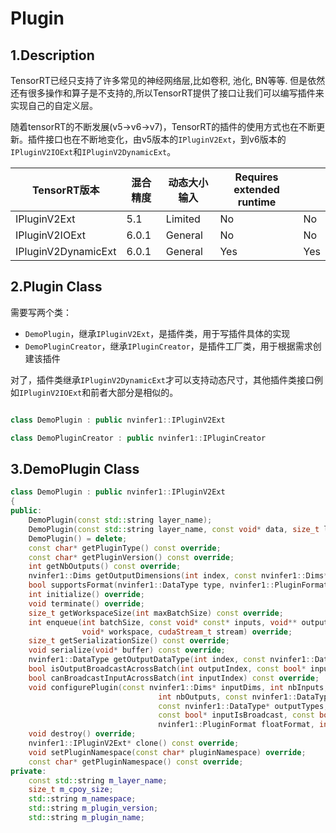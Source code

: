 
# Plugin

## 1.Description

TensorRT已经只支持了许多常见的神经网络层,比如卷积, 池化, BN等等. 但是依然还有很多操作和算子是不支持的,所以TensorRT提供了接口让我们可以编写插件来实现自己的自定义层。

随着tensorRT的不断发展(v5->v6->v7)，TensorRT的插件的使用方式也在不断更新。插件接口也在不断地变化，由v5版本的`IPluginV2Ext`，到v6版本的`IPluginV2IOExt`和`IPluginV2DynamicExt`。

| TensorRT版本        | 混合精度 | 动态大小输入 | Requires extended runtime |      |
| ------------------- | -------- | ------------ | ------------------------- | ---- |
| IPluginV2Ext        | 5.1      | Limited      | No                        | No   |
| IPluginV2IOExt      | 6.0.1    | General      | No                        | No   |
| IPluginV2DynamicExt | 6.0.1    | General      | Yes                       | Yes  |

## 2.Plugin Class

需要写两个类：

- `DemoPlugin`，继承`IPluginV2Ext`，是插件类，用于写插件具体的实现
- `DemoPluginCreator`，继承`IPluginCreator`，是插件工厂类，用于根据需求创建该插件

对了，插件类继承`IPluginV2DynamicExt`才可以支持动态尺寸，其他插件类接口例如`IPluginV2IOExt`和前者大部分是相似的。

```cpp

class DemoPlugin : public nvinfer1::IPluginV2Ext

class DemoPluginCreator : public nvinfer1::IPluginCreator
```

## 3.DemoPlugin Class

```C++
class DemoPlugin : public nvinfer1::IPluginV2Ext
{
public:
    DemoPlugin(const std::string layer_name);
    DemoPlugin(const std::string layer_name, const void* data, size_t length);
    DemoPlugin() = delete;
    const char* getPluginType() const override;
    const char* getPluginVersion() const override;
    int getNbOutputs() const override;
    nvinfer1::Dims getOutputDimensions(int index, const nvinfer1::Dims* inputs, int nbInputDims) override;
    bool supportsFormat(nvinfer1::DataType type, nvinfer1::PluginFormat format) const override;
    int initialize() override;
    void terminate() override;
    size_t getWorkspaceSize(int maxBatchSize) const override;
    int enqueue(int batchSize, const void* const* inputs, void** outputs, 
                void* workspace, cudaStream_t stream) override;  
    size_t getSerializationSize() const override;
    void serialize(void* buffer) const override;
    nvinfer1::DataType getOutputDataType(int index, const nvinfer1::DataType* inputTypes, int nbInputs) const override;
    bool isOutputBroadcastAcrossBatch(int outputIndex, const bool* inputIsBroadcasted, int nbInputs) const override;
    bool canBroadcastInputAcrossBatch(int inputIndex) const override;
    void configurePlugin(const nvinfer1::Dims* inputDims, int nbInputs, const nvinfer1::Dims* outputDims,
                                 int nbOutputs, const nvinfer1::DataType* inputTypes, 
                                 const nvinfer1::DataType* outputTypes,
                                 const bool* inputIsBroadcast, const bool* outputIsBroadcast, 
                                 nvinfer1::PluginFormat floatFormat, int maxBatchSize) override;
    void destroy() override;
    nvinfer1::IPluginV2Ext* clone() const override;
    void setPluginNamespace(const char* pluginNamespace) override;
    const char* getPluginNamespace() const override;
private:
    const std::string m_layer_name;
    size_t m_cpoy_size;
    std::string m_namespace;
    std::string m_plugin_version;
    std::string m_plugin_name;
